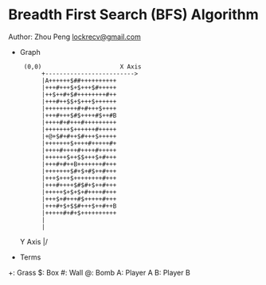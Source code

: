 Breadth First Search (BFS) Algorithm
====================================

Author: Zhou Peng <lockrecv@gmail.com>


- Graph

       (0,0)                      X Axis
            +------------------------->
            |A++++++$##++++++++++
            |+++#+++$+$+++$#+++++
            |++$++#+$#++++++++#++
            |+++#++$$+$+++$++++++
            |+++++++++#+#+++$++++
            |+++#+++$#$++++#$++#B
            |++++#+#+++#+++++++++
            |+++++++$++++++#+++++
            |+@+$#+#++$#+++$+++++
            |+++++++$++++#+++++#+
            |++++#++++#++++#+++++
            |++++++$++$$+++$+#+++
            |+++#+#++B+++++++#+++
            |+++++++$#+$+#$++#+++
            |+++$+++$++++++++#+++
            |+++#++++$#$#+$++#+++
            |+++++$+$+$+#++++#+++
            |+++$+#+++#$+++++#+++
            |+++#+$+$$#+++$++#++B
            |+++++#+#+$++++++++++
            |
            |
    Y Axis \|/


- Terms

 +: Grass
 $: Box
 #: Wall
 @: Bomb
 A: Player A
 B: Player B
